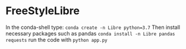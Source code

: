 # FreeStyleLibre
In the conda-shell type:
`conda create -n Libre python=3.7`
Then install necessary packages such as pandas
`conda install -n Libre pandas requests`
run the code with `python app.py`
